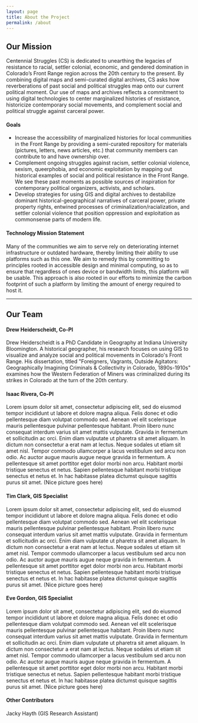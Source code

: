 ```yaml
---
layout: page
title: About the Project
permalink: /about
---
```


## Our Mission

Centennial Struggles (CS) is dedicated to unearthing the legacies of resistance to racial, settler colonial, economic, and gendered domination in Colorado’s Front Range region across the 20th century to the present. By combining digital maps and semi-curated digital archives, CS asks how reverberations of past social and political struggles map onto our current political moment. Our use of maps and archives reflects a commitment to using digital technologies to center marginalized histories of resistance, historicize contemporary social movements, and complement social and political struggle against carceral power.

#### Goals
* Increase the accessibility of marginalized histories for local communities in the Front Range by providing a semi-curated repository for materials (pictures, letters, news articles, etc.) that community members can contribute to and have ownership over.
* Complement ongoing struggles against racism, settler colonial violence, sexism, queerphobia, and economic exploitation by mapping out historical examples of social and political resistance in the Front Range. We see these past moments as possible sources of inspiration for contemporary political organizers, activists, and scholars.
* Develop strategies for using GIS and digital archives to destabilize dominant historical-geographical narratives of carceral power, private property rights, entwined processes of criminalization/racialization, and settler colonial violence that position oppression and exploitation as commonsense parts of modern life.


#### Technology Mission Statement
Many of the communities we aim to serve rely on deteriorating internet infrastructure or outdated hardware, thereby limiting their ability to use platforms such as this one. We aim to remedy this by committing to principles rooted in accessible design and minimal computing, so as to ensure that regardless of ones device or bandwidth limits, this platform will be usable. This approach is also rooted in our efforts to minimize the carbon footprint of such a platform by limiting the amount of energy required to host it.

---

## Our Team



#### Drew Heiderscheidt, Co-PI

Drew Heiderscheidt is a PhD Candidate in Geography at Indiana University Bloomington. A historical geographer, his research focuses on using GIS to visualize and analyze social and political movements in Colorado's Front Range. His dissertation, titled "Foreigners, Vagrants, Outside Agitators: Geographically Imagining Criminals & Collectivity in Colorado, 1890s-1910s" examines how the Western Federation of Miners was criminalized during its strikes in Colorado at the turn of the 20th century.

#### Isaac Rivera, Co-PI

Lorem ipsum dolor sit amet, consectetur adipiscing elit, sed do eiusmod tempor incididunt ut labore et dolore magna aliqua. Felis donec et odio pellentesque diam volutpat commodo sed. Aenean vel elit scelerisque mauris pellentesque pulvinar pellentesque habitant. Proin libero nunc consequat interdum varius sit amet mattis vulputate. Gravida in fermentum et sollicitudin ac orci. Enim diam vulputate ut pharetra sit amet aliquam. In dictum non consectetur a erat nam at lectus. Neque sodales ut etiam sit amet nisl. Tempor commodo ullamcorper a lacus vestibulum sed arcu non odio. Ac auctor augue mauris augue neque gravida in fermentum. A pellentesque sit amet porttitor eget dolor morbi non arcu. Habitant morbi tristique senectus et netus. Sapien pellentesque habitant morbi tristique senectus et netus et. In hac habitasse platea dictumst quisque sagittis purus sit amet. (Nice picture goes here)

#### Tim Clark, GIS Specialist

Lorem ipsum dolor sit amet, consectetur adipiscing elit, sed do eiusmod tempor incididunt ut labore et dolore magna aliqua. Felis donec et odio pellentesque diam volutpat commodo sed. Aenean vel elit scelerisque mauris pellentesque pulvinar pellentesque habitant. Proin libero nunc consequat interdum varius sit amet mattis vulputate. Gravida in fermentum et sollicitudin ac orci. Enim diam vulputate ut pharetra sit amet aliquam. In dictum non consectetur a erat nam at lectus. Neque sodales ut etiam sit amet nisl. Tempor commodo ullamcorper a lacus vestibulum sed arcu non odio. Ac auctor augue mauris augue neque gravida in fermentum. A pellentesque sit amet porttitor eget dolor morbi non arcu. Habitant morbi tristique senectus et netus. Sapien pellentesque habitant morbi tristique senectus et netus et. In hac habitasse platea dictumst quisque sagittis purus sit amet. (Nice picture goes here)

#### Eve Gordon, GIS Specialist

Lorem ipsum dolor sit amet, consectetur adipiscing elit, sed do eiusmod tempor incididunt ut labore et dolore magna aliqua. Felis donec et odio pellentesque diam volutpat commodo sed. Aenean vel elit scelerisque mauris pellentesque pulvinar pellentesque habitant. Proin libero nunc consequat interdum varius sit amet mattis vulputate. Gravida in fermentum et sollicitudin ac orci. Enim diam vulputate ut pharetra sit amet aliquam. In dictum non consectetur a erat nam at lectus. Neque sodales ut etiam sit amet nisl. Tempor commodo ullamcorper a lacus vestibulum sed arcu non odio. Ac auctor augue mauris augue neque gravida in fermentum. A pellentesque sit amet porttitor eget dolor morbi non arcu. Habitant morbi tristique senectus et netus. Sapien pellentesque habitant morbi tristique senectus et netus et. In hac habitasse platea dictumst quisque sagittis purus sit amet. (Nice picture goes here)

#### Other Contributors
Jacky Hayth (GIS Research Assistant)

